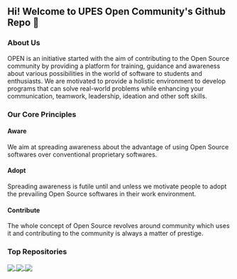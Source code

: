 ## Hi! Welcome to UPES Open Community's Github Repo 👋

### About Us
OPEN is an initiative started with the aim of contributing to the Open Source community by providing a platform for training, guidance and awareness about various possibilities in the world of software to students and enthusiasts. We are motivated to provide a holistic environment to develop programs that can solve real-world problems while enhancing your communication, teamwork, leadership, ideation and other soft skills.

### Our Core Principles
#### Aware 
We aim at spreading awareness about the advantage of using Open Source softwares over conventional proprietary softwares.

#### Adopt
Spreading awareness is futile until and unless we motivate people to adopt the prevailing Open Source softwares in their work environment.

#### Contribute
The whole concept of Open Source revolves around community which uses it and contributing to the community is always a matter of prestige.


### Top Repositories


<a href="https://github.com/upes-open/Auto-Infirmary">
  <img align="center" src="https://github-readme-stats.vercel.app/api/pin/?username=upes-open&repo=Auto-Infirmary&theme=buefy" />
</a>
<a href="https://github.com/upes-open/OSC-Medical-Analysis-Application-Using-ML">
  <img align="center" src="https://github-readme-stats.vercel.app/api/pin/?username=upes-open&repo=OSC-Medical-Analysis-Application-Using-ML&theme=buefy" />
</a>
<a href="https://github.com/upes-open/Open-Registrations-System">
  <img align="center" src="https://github-readme-stats.vercel.app/api/pin/?username=upes-open&repo=Open-Registrations-System&theme=buefy" />
</a>

<br />
<br />


